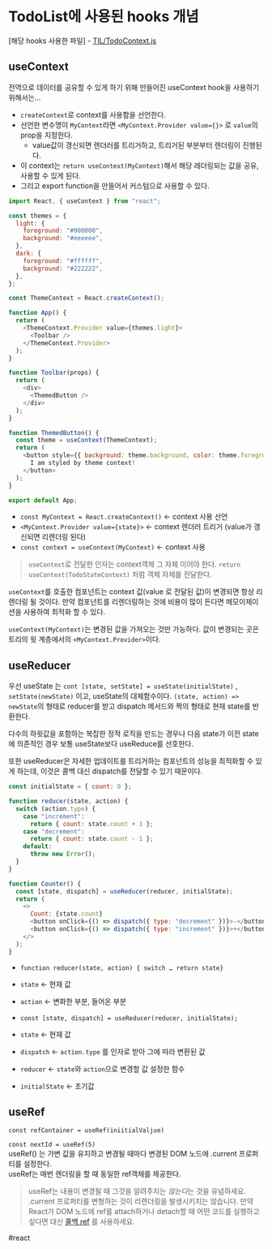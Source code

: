 # TodoList에 사용된 hooks 개념

[해당 hooks 사용한 파일] - [TIL/TodoContext.js](https://github.com/gigibean/TIL/blob/master/React/mashup-todolist/src/TodoContext.js)

## useContext

전역으로 데이터를 공유할 수 있게 하기 위해 만들어진 useContext hook을 사용하기 위해서는…

- `createContext`로 context를 사용함을 선언한다.
- 선언한 변수명이 `MyContext`라면 `<MyContext.Provider value={}>` 로 `value`의 prop을 지정한다.
  - value값이 갱신되면 렌더러를 트리거하고, 트리거된 부분부터 렌더링이 진행된다.
- 이 context는 `return useContext(MyContext)`해서 해당 레더링되는 값을 공유, 사용할 수 있게 된다.
- 그리고 export function을 만들어서 커스텀으로 사용할 수 있다.

```js
import React, { useContext } from "react";

const themes = {
  light: {
    foreground: "#000000",
    background: "#eeeeee",
  },
  dark: {
    foreground: "#ffffff",
    background: "#222222",
  },
};

const ThemeContext = React.createContext();

function App() {
  return (
    <ThemeContext.Provider value={themes.light}>
      <Toolbar />
    </ThemeContext.Provider>
  );
}

function Toolbar(props) {
  return (
    <div>
      <ThemedButton />
    </div>
  );
}

function ThemedButton() {
  const theme = useContext(ThemeContext);
  return (
    <button style={{ background: theme.background, color: theme.foreground }}>
      I am styled by theme context!
    </button>
  );
}

export default App;
```

- `const MyContext = React.createContext()` <- context 사용 선언
- `<MyContext.Provider value={state}>` <- context 렌더러 트리거 (value가 갱신되면 리렌더링 된다)
- `const context = useContext(MyContext)` <- context 사용

> `useContext`로 전달한 인자는 context객체 그 자체 이어야 한다. `return useContext(TodoStateContext)` 처럼 객체 자체를 전달한다.

`useContext`를 호출한 컴포넌트는 context 값(value 로 전달된 값)이 변경되면 항상 리렌더링 될 것이다.
만약 컴포넌트를 리렌더링하는 것에 비용이 많이 든다면 메모이제이션을 사용하여 최적화 할 수 있다.

`useContext(MyContext)`는 변경된 값을 가져오는 것만 가능하다.
값이 변경되는 곳은 트리의 윗 계층에서의 `<MyContext.Provider>`이다.

## useReducer

우선 useState 는 `cont [state, setState] = useState(initialState)` , `setState(newState)`
이고, useState의 대체함수이다. `(state, action) => newState`의 형태로 reducer를 받고 dispatch 메서드와 짝의 형태로 현재 state를 반환한다.

다수의 하윗값을 포함하는 복잡한 정적 로직을 만드는 경우나 다음 state가 이전 state에 의존적인 경우 보통 useState보다 useReduce를 선호한다.

또한 useReducer은 자세한 업데이트를 트리거하는 컴포넌트의 성능을 최적화할 수 있게 하는데, 이것은 콜백 대신 dispatch를 전달할 수 있기 때문이다.

```js
const initialState = { count: 0 };

function reducer(state, action) {
  switch (action.type) {
    case "increment":
      return { count: state.count + 1 };
    case "decrement":
      return { count: state.count - 1 };
    default:
      throw new Error();
  }
}

function Counter() {
  const [state, dispatch] = useReducer(reducer, initialState);
  return (
    <>
      Count: {state.count}
      <button onClick={() => dispatch({ type: "decrement" })}>-</button>
      <button onClick={() => dispatch({ type: "increment" })}>+</button>
    </>
  );
}
```

- `function reducer(state, action) { switch … return state}`
- `state` <- 현재 값
- `action` <- 변화한 부분, 들어온 부분

- `const [state, dispatch] = useReducer(reducer, initialState);`
- `state` <- 현재 값
- `dispatch` <- `action.type` 를 인자로 받아 그에 따라 변환된 값
- `reducer` <- `state`와 `action`으로 변경할 값 설정한 함수
- `initialState` <- 초기값

## useRef

`const refContainer = useRef(iniitialValjue)`

`const nextId = useRef(5)`  
useRef() 는 가변 값을 유지하고 변경될 때마다 변경된 DOM 노드에 .current 프로퍼티를 설정한다.  
useRef는 매번 렌더링을 할 때 동일한 ref객체를 제공한다.

> useRef는 내용이 변경될 때 그것을 알려주지는 *않는다*는 것을 유념하세요. .current 프로퍼티를 변형하는 것이 리렌더링을 발생시키지는 않습니다. 만약 React가 DOM 노드에 ref를 attach하거나 detach할 때 어떤 코드를 실행하고 싶다면 대신 [콜백 ref](https://ko.reactjs.org/docs/hooks-faq.html#how-can-i-measure-a-dom-node) 를 사용하세요.

#react
